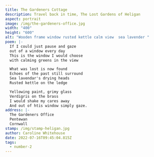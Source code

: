 ```yaml
---
title: The Gardeners Cottage
description: Travel back in time, The Lost Gardens of Heligan
aspect: portrait
image: /img/the-gardeners-office.jpg
width: "400"
height: "600"
alt: "Wooden frame window rusted kettle calm view  sea lavender "
poem: |-
  If I could just pause and gaze
  out of a window every day
  This is the window I would choose
  with calming greens in the view

  What was lost is now found
  Echoes of the past still surround
  Sea lavendar's drying heads
  Rusted kettle on the ledge

  Yellowing paint, grimy glass
  Verdigris on the brass
  I would shake my cares away
  And out of htis window simply gaze.
address: |-
  The Gardeners Office
  Pentewan
  Cornwall
stamp: /img/stamp-heligan.jpg
author: Caroline Whitehouse
date: 2022-07-16T09:45:04.815Z
tags:
  - number-2
---
```

